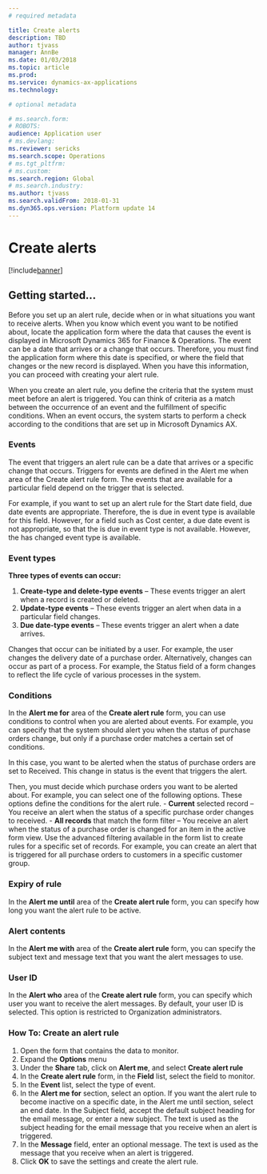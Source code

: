 ```yaml
---
# required metadata

title: Create alerts
description: TBD
author: tjvass
manager: AnnBe
ms.date: 01/03/2018
ms.topic: article
ms.prod: 
ms.service: dynamics-ax-applications
ms.technology: 

# optional metadata

# ms.search.form:
# ROBOTS:
audience: Application user
# ms.devlang: 
ms.reviewer: sericks
ms.search.scope: Operations
# ms.tgt_pltfrm: 
# ms.custom:
ms.search.region: Global
# ms.search.industry:
ms.author: tjvass
ms.search.validFrom: 2018-01-31 
ms.dyn365.ops.version: Platform update 14
---
```


# Create alerts

[!include[banner](../includes/banner.md)]

## Getting started…
Before you set up an alert rule, decide when or in what situations you want to receive alerts. When you know which event you want to be notified about, locate the application form where the data that causes the event is displayed in Microsoft Dynamics 365 for Finance & Operations. The event can be a date that arrives or a change that occurs. Therefore, you must find the application form where this date is specified, or where the field that changes or the new record is displayed. When you have this information, you can proceed with creating your alert rule.

When you create an alert rule, you define the criteria that the system must meet before an alert is triggered. You can think of criteria as a match between the occurrence of an event and the fulfillment of specific conditions. When an event occurs, the system starts to perform a check according to the conditions that are set up in Microsoft Dynamics AX. 

### Events
The event that triggers an alert rule can be a date that arrives or a specific change that occurs. Triggers for events are defined in the Alert me when area of the Create alert rule form. The events that are available for a particular field depend on the trigger that is selected. 

For example, if you want to set up an alert rule for the Start date field, due date events are appropriate. Therefore, the is due in event type is available for this field. However, for a field such as Cost center, a due date event is not appropriate, so that the is due in event type is not available. However, the has changed event type is available. 

### Event types
**Three types of events can occur:** 
  1. **Create-type and delete-type events** – These events trigger an alert when a record is created or deleted. 
  2. **Update-type events** – These events trigger an alert when data in a particular field changes. 
  3. **Due date-type events** – These events trigger an alert when a date arrives. 
	
Changes that occur can be initiated by a user. For example, the user changes the delivery date of a purchase order. Alternatively, changes can occur as part of a process. For example, the Status field of a form changes to reflect the life cycle of various processes in the system. 

### Conditions
In the **Alert me for** area of the **Create alert rule** form, you can use conditions to control when you are alerted about events. For example, you can specify that the system should alert you when the status of purchase orders change, but only if a purchase order matches a certain set of conditions. 

In this case, you want to be alerted when the status of purchase orders are set to Received. This change in status is the event that triggers the alert. 

Then, you must decide which purchase orders you want to be alerted about. For example, you can select one of the following options. These options define the conditions for the alert rule. 
    - **Current** selected record – You receive an alert when the status of a specific purchase order changes to received. 
    - **All records** that match the form filter – You receive an alert when the status of a purchase order is changed for an item in the active form view.  Use the advanced filtering available in the form list to create rules for a specific set of records. For example, you can create an alert that is triggered for all purchase orders to customers in a specific customer group.
	
### Expiry of rule
In the **Alert me until** area of the **Create alert rule** form, you can specify how long you want the alert rule to be active. 

### Alert contents
In the **Alert me with** area of the **Create alert rule** form, you can specify the subject text and message text that you want the alert messages to use. 

### User ID
In the **Alert who** area of the **Create alert rule** form, you can specify which user you want to receive the alert messages. By default, your user ID is selected. This option is restricted to Organization administrators.

### How To: Create an alert rule
  1. Open the form that contains the data to monitor. 
  2. Expand the **Options** menu
  3. Under the **Share** tab, click on **Alert me**, and select **Create alert rule**
  4. In the **Create alert rule** form, in the **Field** list, select the field to monitor. 
  5. In the **Event** list, select the type of event. 
  6. In the **Alert me for** section, select an option. 
If you want the alert rule to become inactive on a specific date, in the Alert me until section, select an end date. 
In the Subject field, accept the default subject heading for the email message, or enter a new subject. The text is used as the subject heading for the email message that you receive when an alert is triggered. 
  7. In the **Message** field, enter an optional message. The text is used as the message that you receive when an alert is triggered. 
  8. Click **OK** to save the settings and create the alert rule. 
